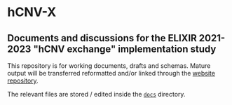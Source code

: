 # hCNV-X

## Documents and discussions for the ELIXIR 2021-2023 "hCNV exchange" implementation study

This repository is for working documents, drafts and schemas. Mature output will be transferred reformatted and/or
linked through the [website repository](https://github.com/hcnv/hcnv.github.io).

The relevant files are stored / edited inside the [`docs`](./docs/) directory.
